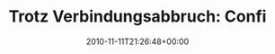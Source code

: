 ---
retweeted: false
source: <a href="http://twitter.com" rel="nofollow">Tweetie for Mac</a>
entities:
  hashtags:
  - text: 27c3
    indices:
    - '42'
    - '47'
  symbols: []
  user_mentions: []
  urls: []
display_text_range:
- '0'
- '72'
favorite_count: '0'
id_str: '2834651483738112'
truncated: false
retweet_count: '0'
id: '2834651483738112'
created_at: Thu Nov 11 21:26:48 +0000 2010
favorited: false
full_text: 'Trotz Verbindungsabbruch: Confirmed! Yay. #27c3  http://yfrog.com/fvpfbp'
lang: de
tags:
- 27c3
- pesos:twitter
date: '2010-11-11T21:26:48+00:00'
src: https://twitter.com/bascht/status/2834651483738112
original_url: https://twitter.com/bascht/status/2834651483738112
type: twitter_tweet
text: 'Trotz Verbindungsabbruch: Confirmed! Yay. #27c3  http://yfrog.com/fvpfbp'
title: 'Trotz Verbindungsabbruch: Confi'

---